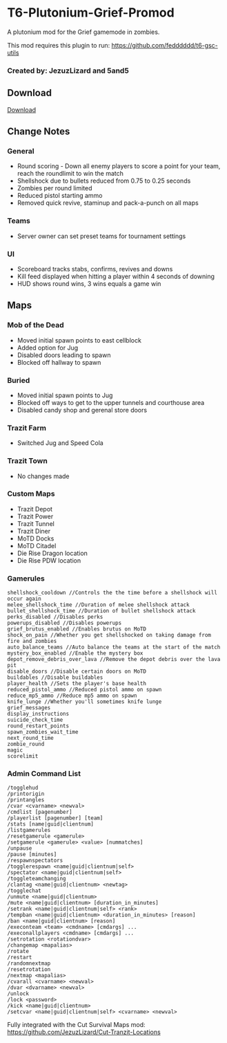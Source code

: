 # T6-Plutonium-Grief-Promod
A plutonium mod for the Grief gamemode in zombies.

This mod requires this plugin to run: https://github.com/fedddddd/t6-gsc-utils

### Created by: JezuzLizard and 5and5

## Download
[Download](https://www.mediafire.com/file/344hf0kvpal2exv/BO2-Pluto_Grief_Server.zip/file)

## Change Notes

### General 
* Round scoring - Down all enemy players to score a point for your team, reach the roundlimit to win the match
* Shellshock due to bullets reduced from 0.75 to 0.25 seconds
* Zombies per round limited
* Reduced pistol starting ammo
* Removed quick revive, staminup and pack-a-punch on all maps

### Teams
* Server owner can set preset teams for tournament settings

### UI
* Scoreboard tracks stabs, confirms, revives and downs
* Kill feed displayed when hitting a player within 4 seconds of downing
* HUD shows round wins, 3 wins equals a game win

## Maps

### Mob of the Dead
* Moved initial spawn points to east cellblock
* Added option for Jug
* Disabled doors leading to spawn
* Blocked off hallway to spawn

### Buried
* Moved initial spawn points to Jug
* Blocked off ways to get to the upper tunnels and courthouse area
* Disabled candy shop and gerenal store doors

### Trazit Farm
* Switched Jug and Speed Cola

### Trazit Town
* No changes made

### Custom Maps
* Trazit Depot
* Trazit Power
* Trazit Tunnel
* Trazit Diner
* MoTD Docks
* MoTD Citadel
* Die Rise Dragon location
* Die Rise PDW location

### Gamerules
```
shellshock_cooldown //Controls the the time before a shellshock will occur again
melee_shellshock_time //Duration of melee shellshock attack
bullet_shellshock_time //Duration of bullet shellshock attack
perks_disabled //Disables perks
powerups_disabled //Disables powerups
grief_brutus_enabled //Enables brutus on MoTD
shock_on_pain //Whether you get shellshocked on taking damage from fire and zombies
auto_balance_teams //Auto balance the teams at the start of the match
mystery_box_enabled //Enable the mystery box
depot_remove_debris_over_lava //Remove the depot debris over the lava pit
disable_doors //Disable certain doors on MoTD
buildables //Disable buildables
player_health //Sets the player's base health
reduced_pistol_ammo //Reduced pistol ammo on spawn
reduce_mp5_ammo //Reduce mp5 ammo on spawn
knife_lunge //Whether you'll sometimes knife lunge
grief_messages
display_instructions
suicide_check_time
round_restart_points
spawn_zombies_wait_time
next_round_time
zombie_round
magic
scorelimit
```

### Admin Command List
```
/togglehud
/printorigin
/printangles
/cvar <cvarname> <newval>
/cmdlist [pagenumber]
/playerlist [pagenumber] [team]
/stats [name|guid|clientnum]
/listgamerules
/resetgamerule <gamerule>
/setgamerule <gamerule> <value> [nummatches]
/unpause
/pause [minutes]
/respawnspectators
/togglerespawn <name|guid|clientnum|self>
/spectator <name|guid|clientnum|self>
/toggleteamchanging
/clantag <name|guid|clientnum> <newtag>
/togglechat
/unmute <name|guid|clientnum>
/mute <name|guid|clientnum> [duration_in_minutes]
/setrank <name|guid|clientnum|self> <rank>
/tempban <name|guid|clientnum> <duration_in_minutes> [reason]
/ban <name|guid|clientnum> [reason]
/execonteam <team> <cmdname> [cmdargs] ...
/execonallplayers <cmdname> [cmdargs] ...
/setrotation <rotationdvar>
/changemap <mapalias>
/rotate
/restart
/randomnextmap
/resetrotation
/nextmap <mapalias>
/cvarall <cvarname> <newval>
/dvar <dvarname> <newval>
/unlock
/lock <password>
/kick <name|guid|clientnum>
/setcvar <name|guid|clientnum|self> <cvarname> <newval>
```

Fully integrated with the Cut Survival Maps mod: https://github.com/JezuzLizard/Cut-Tranzit-Locations
